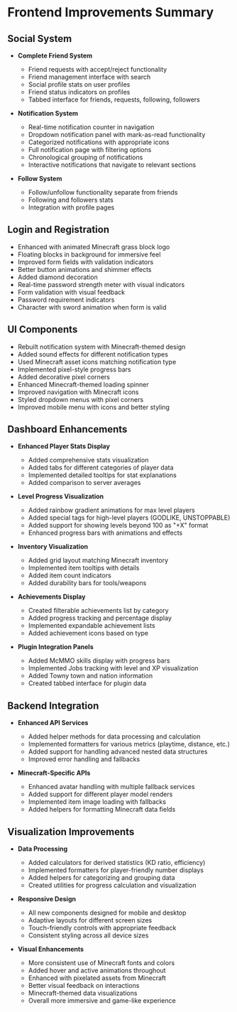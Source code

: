 # Frontend Improvements Summary

## Social System
- **Complete Friend System**
  - Friend requests with accept/reject functionality
  - Friend management interface with search
  - Social profile stats on user profiles
  - Friend status indicators on profiles
  - Tabbed interface for friends, requests, following, followers

- **Notification System**
  - Real-time notification counter in navigation
  - Dropdown notification panel with mark-as-read functionality
  - Categorized notifications with appropriate icons
  - Full notification page with filtering options
  - Chronological grouping of notifications
  - Interactive notifications that navigate to relevant sections

- **Follow System**
  - Follow/unfollow functionality separate from friends
  - Following and followers stats
  - Integration with profile pages

## Login and Registration
- Enhanced with animated Minecraft grass block logo
- Floating blocks in background for immersive feel
- Improved form fields with validation indicators
- Better button animations and shimmer effects
- Added diamond decoration
- Real-time password strength meter with visual indicators
- Form validation with visual feedback
- Password requirement indicators
- Character with sword animation when form is valid

## UI Components
- Rebuilt notification system with Minecraft-themed design
- Added sound effects for different notification types
- Used Minecraft asset icons matching notification type
- Implemented pixel-style progress bars
- Added decorative pixel corners
- Enhanced Minecraft-themed loading spinner
- Improved navigation with Minecraft icons
- Styled dropdown menus with pixel corners
- Improved mobile menu with icons and better styling

## Dashboard Enhancements
- **Enhanced Player Stats Display**
  - Added comprehensive stats visualization
  - Added tabs for different categories of player data
  - Implemented detailed tooltips for stat explanations
  - Added comparison to server averages

- **Level Progress Visualization**
  - Added rainbow gradient animations for max level players
  - Added special tags for high-level players (GODLIKE, UNSTOPPABLE)
  - Added support for showing levels beyond 100 as "+X" format
  - Enhanced progress bars with animations and effects

- **Inventory Visualization**
  - Added grid layout matching Minecraft inventory
  - Implemented item tooltips with details
  - Added item count indicators
  - Added durability bars for tools/weapons

- **Achievements Display**
  - Created filterable achievements list by category
  - Added progress tracking and percentage display
  - Implemented expandable achievement lists
  - Added achievement icons based on type

- **Plugin Integration Panels**
  - Added McMMO skills display with progress bars
  - Implemented Jobs tracking with level and XP visualization
  - Added Towny town and nation information
  - Created tabbed interface for plugin data

## Backend Integration

- **Enhanced API Services**
  - Added helper methods for data processing and calculation
  - Implemented formatters for various metrics (playtime, distance, etc.)
  - Added support for handling advanced nested data structures
  - Improved error handling and fallbacks

- **Minecraft-Specific APIs**
  - Enhanced avatar handling with multiple fallback services
  - Added support for different player model renders
  - Implemented item image loading with fallbacks
  - Added helpers for formatting Minecraft data fields

## Visualization Improvements

- **Data Processing**
  - Added calculators for derived statistics (KD ratio, efficiency)
  - Implemented formatters for player-friendly number displays
  - Added helpers for categorizing and grouping data
  - Created utilities for progress calculation and visualization

- **Responsive Design**
  - All new components designed for mobile and desktop
  - Adaptive layouts for different screen sizes
  - Touch-friendly controls with appropriate feedback
  - Consistent styling across all device sizes

- **Visual Enhancements**
  - More consistent use of Minecraft fonts and colors
  - Added hover and active animations throughout
  - Enhanced with pixelated assets from Minecraft
  - Better visual feedback on interactions
  - Minecraft-themed data visualizations
  - Overall more immersive and game-like experience
